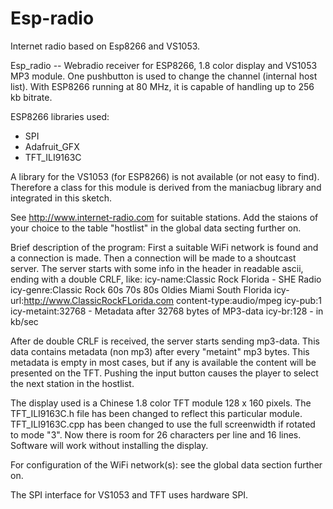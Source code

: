 # Esp-radio
Internet radio based on Esp8266 and VS1053.

Esp_radio -- Webradio receiver for ESP8266, 1.8 color display and VS1053 MP3 module.
One pushbutton is used to change the channel (internal host list).
With ESP8266 running at 80 MHz, it is capable of handling up to 256 kb bitrate.

ESP8266 libraries used:
  - SPI
  - Adafruit_GFX
  - TFT_ILI9163C

A library for the VS1053 (for ESP8266) is not available (or not easy to find).  Therefore
a class for this module is derived from the maniacbug library and integrated in this sketch.

See http://www.internet-radio.com for suitable stations.  Add the staions of your choice
to the table "hostlist" in the global data secting further on.

Brief description of the program:
First a suitable WiFi network is found and a connection is made.
Then a connection will be made to a shoutcast server.  The server starts with some
info in the header in readable ascii, ending with a double CRLF, like:
icy-name:Classic Rock Florida - SHE Radio
icy-genre:Classic Rock 60s 70s 80s Oldies Miami South Florida
icy-url:http://www.ClassicRockFLorida.com
content-type:audio/mpeg
icy-pub:1
icy-metaint:32768          - Metadata after 32768 bytes of MP3-data
icy-br:128                 - in kb/sec 

After de double CRLF is received, the server starts sending mp3-data.  This data contains
metadata (non mp3) after every "metaint" mp3 bytes.  This metadata is empty in most cases,
but if any is available the content will be presented on the TFT.
Pushing the input button causes the player to select the next station in the hostlist.

The display used is a Chinese 1.8 color TFT module 128 x 160 pixels.  The TFT_ILI9163C.h
file has been changed to reflect this particular module.  TFT_ILI9163C.cpp has been
changed to use the full screenwidth if rotated to mode "3".  Now there is room for 26
characters per line and 16 lines.  Software will work without installing the display.

For configuration of the WiFi network(s): see the global data section further on.

The SPI interface for VS1053 and TFT uses hardware SPI.

